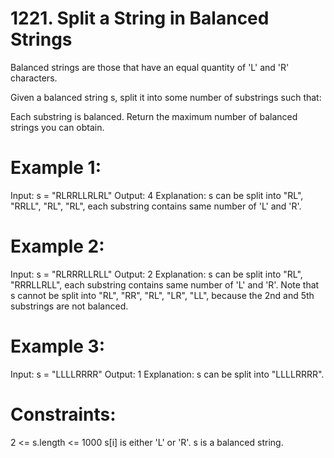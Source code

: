 # 1221. Split a String in Balanced Strings

Balanced strings are those that have an equal quantity of 'L' and 'R' characters.

Given a balanced string s, split it into some number of substrings such that:

Each substring is balanced.
Return the maximum number of balanced strings you can obtain.

# Example 1:

Input: s = "RLRRLLRLRL"
Output: 4
Explanation: s can be split into "RL", "RRLL", "RL", "RL", each substring contains same number of 'L' and 'R'.

# Example 2:

Input: s = "RLRRRLLRLL"
Output: 2
Explanation: s can be split into "RL", "RRRLLRLL", each substring contains same number of 'L' and 'R'.
Note that s cannot be split into "RL", "RR", "RL", "LR", "LL", because the 2nd and 5th substrings are not balanced.

# Example 3:

Input: s = "LLLLRRRR"
Output: 1
Explanation: s can be split into "LLLLRRRR".

# Constraints:

2 <= s.length <= 1000
s[i] is either 'L' or 'R'.
s is a balanced string.
